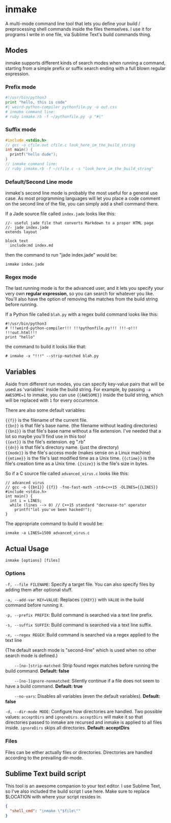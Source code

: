 # inmake

<a name="about"></a>

A multi-mode command line tool that lets you define your build / preprocessing 
shell commands inside the files themselves. I use it for programs I write in 
one file, via Sublime Text's build commands thing. 

## Modes

inmake supports different kinds of search modes when running a command, starting
from a simple prefix or suffix search ending with a full blown regular 
expression.

### Prefix mode

``` python
#!/usr/bin/python3
print "hello, this is code"
#| weird-python-compiler pythonfile.py -o out.css
# inmake command line:
# ruby inmake.rb -f ~/pythonfile.py -p "#|"
```



### Suffix mode

``` c
#include <stdio.h>
// gcc -o cfile.out cfile.c look_here_im_the_build_string
int main() { 
  printf("hello dude");
}
// inmake command line: 
// ruby inmake.rb -f ~/cfile.c -s "look_here_im_the_build_string"
```



### Default/Second Line mode

inmake's second line mode is probably the most useful for a general use case. As
most programming languages will let you place a code comment on the second line
of the file, you can simply add a shell command there.

If a Jade source file called `index.jade` looks like this:

    //- useful jade file that converts Markdown to a proper HTML page
    //- jade index.jade
    extends layout

    block text
      include:md index.md

then the command to run "jade index.jade" would be:

    inmake index.jade



### Regex mode

The last running mode is for the advanced user, and it lets you specify your 
very own **regular expression**, so you can search for whatever you like. 
You'll also have the option of removing the matches from the build string 
before running.

If a Python file called `blah.py` with a regex build command looks like this:

    #!/usr/bin/python3
    # !!!weird-python-compiler!!! !!!pythonfile.py!!! !!!-o!!! !!!out.html!!!
    print "hello"

the command to build it looks like that:

    # inmake -x "!!!" --strip-matched blah.py




## Variables

Aside from different run modes, you can specify key-value pairs that will be
used as 'variables' inside the build string. For example, by passing
`-a AWESOME=1` to inmake, you can use `{{AWESOME}}` inside the build string,
which will be replaced with `1` for every occurrence.

There are also some default variables: 

`{{f}}` is the filename of the current file.  
`{{bn}}` is that file's base name. (the filename without leading directories)  
`{{bn1}}` is that file's base name without a file extension. I've needed that a
lot so maybe you'll find use in this too!  
`{{ext}}` is the file's extension. eg ".rb"  
`{{dn}}` is that file's directory name. (just the directory)  
`{{mode}}` is the file's access mode (makes sense on a Linux machine)  
`{{mtime}}` is the file's last modified time as a Unix time.
`{{ctime}}` is the file's creation time as a Unix time.
`{{size}}` is the file's size in bytes.

So if a C source file called `advanced_virus.c` looks like this:

    // advanced virus
    // gcc -o {{bn1}} {{f}} -fno-fast-math -std=c++15 -DLINES={{LINES}}
    #include <stdio.h>
    int main() { 
      int i = LINES; 
      while (lines --> 0) // C++15 standard "decrease-to" operator
        printf("lol you've been hacked!"); 
    }

The appropriate command to build it would be:

    inmake -a LINES=1500 advanced_virus.c



## Actual Usage

    inmake [options] [files]



### Options

`-f, --file FILENAME`: Specify a target file. You can also specify files by 
adding them after optional stuff.

`-a, --add-var KEY=VALUE`: Replaces `{{KEY}}` with `VALUE` in the build command 
before running it. 

`-p, --prefix PREFIX`: Build command is searched via a text line prefix.

`-s, --suffix SUFFIX`: Build command is searched via a text line suffix.

`-x, --regex REGEX`: Build command is searched via a regex applied to the text 
line

(The default search mode is "second-line" which is used when no other search 
mode is defined.)

`    --[no-]strip-matched`: Strip found regex matches before running the build 
command. **Default: false**

`    --[no-]ignore-nonmatched`: Silently continue if a file does not seem to 
have a build command. **Default: true**

`    --no-vars`: Disables all variables (even the default variables). **Default: false**

`-d, --dir-mode MODE`: Configure how directories are handled. Two possible 
values: `acceptDirs` and `ignoreDirs`. `acceptDirs` will make it so that 
directories passed to inmake are recursed and inmake is applied to all files 
inside. `ignoreDirs` skips all directories. **Default: acceptDirs**



### Files

Files can be either actually files or directories. Directories are handled 
according to the prevailing dir-mode.



<a name="sublime"></a>
## Sublime Text build script

This tool is an awesome companion to your text editor. I use Sublime Text, so 
I've also included the build script I use here. Make sure to replace $LOCATION
with where your script resides in.

``` json
{
  "shell_cmd": "inmake \"$file\""
}
``` 

